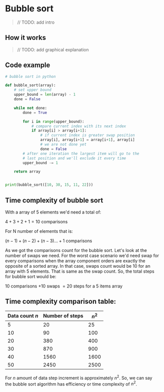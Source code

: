 # Bubble sort

> // TODO: add intro

## How it works

> // TODO: add graphical explanation

## Code example

```python
# bubble sort in python

def bubble_sort(array):
    # set upper bound
    upper_bound = len(array) - 1
    done = False

    while not done:
        done = True

        for i in range(upper_bound):
            # compare current index with its next index
            if array[i] > array[i+1]:
                # if current index is greater swap position
                array[i], array[i+1] = array[i+1], array[i]
                # we are not done yet
                done = False
        # after one iteration the largest item will go to the
        # last position and we'll exclude it every time
        upper_bound -= 1

    return array


print(bubble_sort([10, 30, 15, 11, 22]))
```

## Time complexity of bubble sort

With a array of 5 elements we'd need a total of:

$4 + 3 + 2 + 1 = 10$ comparisons

For N number of elements that is:

$(n - 1) + (n - 2) + (n - 3) ... + 1$ comparisons

As we got the comparisons count for the bubble sort. Let's look at the number of swaps we need. For the worst case scenario we'd need swap for every comparisons when the array component orders are exactly the opposite of a sorted array. In that case, swaps count would be 10 for an array with 5 elements. That is same as the swap count. So, the total steps for bubble sort would be:

$10$ comparisons $+10$ swaps $=20$ steps for a $5$ items array

## Time complexity comparison table:

| Data count $n$ | Number of steps | $n^2$ |
| -------------- | --------------- | ----- |
| 5              | 20              | 25    |
| 10             | 90              | 100   |
| 20             | 380             | 400   |
| 30             | 870             | 900   |
| 40             | 1560            | 1600  |
| 50             | 2450            | 2500  |

For $n$ amount of data step increment is approximately $n^2$. So, we can say the bubble sort algorithm has efficiency or time complexity of $n^2$.

